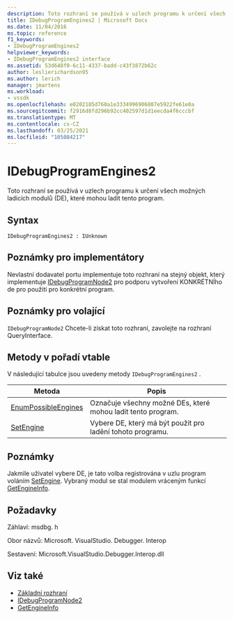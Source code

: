 ```yaml
---
description: Toto rozhraní se používá v uzlech programu k určení všech možných ladicích modulů (DE), které mohou ladit tento program.
title: IDebugProgramEngines2 | Microsoft Docs
ms.date: 11/04/2016
ms.topic: reference
f1_keywords:
- IDebugProgramEngines2
helpviewer_keywords:
- IDebugProgramEngines2 interface
ms.assetid: 53d648f0-6c11-4337-badd-c43f3872b62c
author: leslierichardson95
ms.author: lerich
manager: jmartens
ms.workload:
- vssdk
ms.openlocfilehash: e0202185d760a1e3334996906807e5922fe61e0a
ms.sourcegitcommit: f2916d8fd296b92cc402597d1d1eecda4f6cccbf
ms.translationtype: MT
ms.contentlocale: cs-CZ
ms.lasthandoff: 03/25/2021
ms.locfileid: "105084217"
---
```

# <a name="idebugprogramengines2"></a>IDebugProgramEngines2
Toto rozhraní se používá v uzlech programu k určení všech možných ladicích modulů (DE), které mohou ladit tento program.

## <a name="syntax"></a>Syntax

```
IDebugProgramEngines2 : IUnknown
```

## <a name="notes-for-implementers"></a>Poznámky pro implementátory
 Nevlastní dodavatel portu implementuje toto rozhraní na stejný objekt, který implementuje [IDebugProgramNode2](../../../extensibility/debugger/reference/idebugprogramnode2.md) pro podporu vytvoření KONKRÉTNÍho de pro použití pro konkrétní program.

## <a name="notes-for-callers"></a>Poznámky pro volající
 [](/cpp/atl/queryinterface) `IDebugProgramNode2` Chcete-li získat toto rozhraní, zavolejte na rozhraní QueryInterface.

## <a name="methods-in-vtable-order"></a>Metody v pořadí vtable
 V následující tabulce jsou uvedeny metody `IDebugProgramEngines2` .

|Metoda|Popis|
|------------|-----------------|
|[EnumPossibleEngines](../../../extensibility/debugger/reference/idebugprogramengines2-enumpossibleengines.md)|Označuje všechny možné DEs, které mohou ladit tento program.|
|[SetEngine](../../../extensibility/debugger/reference/idebugprogramengines2-setengine.md)|Vybere DE, který má být použit pro ladění tohoto programu.|

## <a name="remarks"></a>Poznámky
 Jakmile uživatel vybere DE, je tato volba registrována v uzlu program voláním [SetEngine](../../../extensibility/debugger/reference/idebugprogramengines2-setengine.md). Vybraný modul se stal modulem vráceným funkcí [GetEngineInfo](../../../extensibility/debugger/reference/idebugprogramnode2-getengineinfo.md).

## <a name="requirements"></a>Požadavky
 Záhlaví: msdbg. h

 Obor názvů: Microsoft. VisualStudio. Debugger. Interop

 Sestavení: Microsoft.VisualStudio.Debugger.Interop.dll

## <a name="see-also"></a>Viz také
- [Základní rozhraní](../../../extensibility/debugger/reference/core-interfaces.md)
- [IDebugProgramNode2](../../../extensibility/debugger/reference/idebugprogramnode2.md)
- [GetEngineInfo](../../../extensibility/debugger/reference/idebugprogramnode2-getengineinfo.md)
